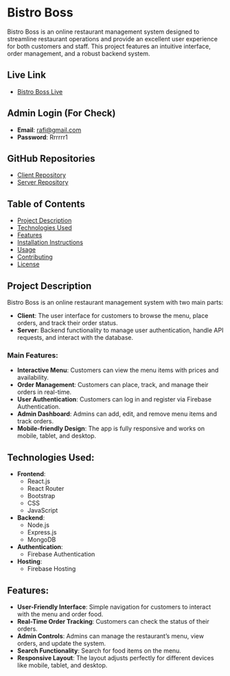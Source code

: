 # **Bistro Boss**

Bistro Boss is an online restaurant management system designed to streamline restaurant operations and provide an excellent user experience for both customers and staff. This project features an intuitive interface, order management, and a robust backend system.

## **Live Link**
- [Bistro Boss Live](https://bistro-boss-12069.web.app/)
  
## **Admin Login (For Check)**
- **Email**: rafi@gmail.com
- **Password**: Rrrrrr1

## **GitHub Repositories**
- [Client Repository](https://github.com/ashikbillah699/Bistro_Boss_Client)
- [Server Repository](https://github.com/ashikbillah699/Bistro_Boss_Server)

## **Table of Contents**
- [Project Description](#project-description)
- [Technologies Used](#technologies-used)
- [Features](#features)
- [Installation Instructions](#installation-instructions)
- [Usage](#usage)
- [Contributing](#contributing)
- [License](#license)

## **Project Description**
Bistro Boss is an online restaurant management system with two main parts:
- **Client**: The user interface for customers to browse the menu, place orders, and track their order status.
- **Server**: Backend functionality to manage user authentication, handle API requests, and interact with the database.

### **Main Features:**
- **Interactive Menu**: Customers can view the menu items with prices and availability.
- **Order Management**: Customers can place, track, and manage their orders in real-time.
- **User Authentication**: Customers can log in and register via Firebase Authentication.
- **Admin Dashboard**: Admins can add, edit, and remove menu items and track orders.
- **Mobile-friendly Design**: The app is fully responsive and works on mobile, tablet, and desktop.

## **Technologies Used:**
- **Frontend**:
  - React.js
  - React Router
  - Bootstrap
  - CSS
  - JavaScript
- **Backend**:
  - Node.js
  - Express.js
  - MongoDB
- **Authentication**:
  - Firebase Authentication
- **Hosting**:
  - Firebase Hosting

## **Features:**
- **User-Friendly Interface**: Simple navigation for customers to interact with the menu and order food.
- **Real-Time Order Tracking**: Customers can check the status of their orders.
- **Admin Controls**: Admins can manage the restaurant’s menu, view orders, and update the system.
- **Search Functionality**: Search for food items on the menu.
- **Responsive Layout**: The layout adjusts perfectly for different devices like mobile, tablet, and desktop.
